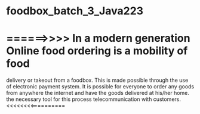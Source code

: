 # foodbox_batch_3_Java223

# ======>>>> In a modern generation Online food ordering is a mobility of food 
delivery or takeout from a foodbox. This is made possible through the 
use of electronic payment system. It is possible for everyone to order any 
goods from anywhere the internet and have the goods delivered at 
his/her home. the necessary tool for this process telecommunication 
with customers.  <<<<<<<<==========
